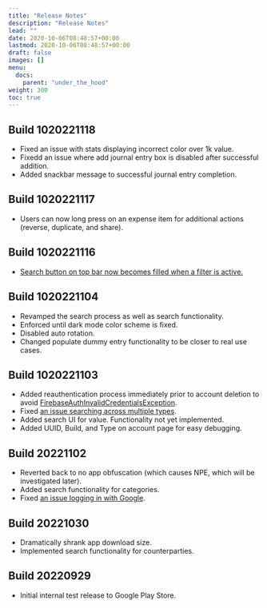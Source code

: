 ```yaml
---
title: "Release Notes"
description: "Release Notes"
lead: ""
date: 2020-10-06T08:48:57+00:00
lastmod: 2020-10-06T08:48:57+00:00
draft: false
images: []
menu:
  docs:
    parent: "under_the_hood"
weight: 300
toc: true
---
```


## Build 1020221118

* Fixed an issue with stats displaying incorrect color over 1k value.
* Fixedd an issue where add journal entry box is disabled after successful addition.
* Added snackbar message to successful journal entry completion.

## Build 1020221117

* Users can now long press on an expense item for additional actions (reverse, duplicate, and share).

## Build 1020221116

* [Search button on top bar now becomes filled when a filter is active.](https://github.com/EndianTribe/Reconcile-Issues-Tracker-Public/issues/6)

## Build 1020221104

* Revamped the search process as well as search functionality.
* Enforced until dark mode color scheme is fixed.
* Disabled auto rotation.
* Changed populate dummy entry functionality to be closer to real use cases.

## Build 1020221103

* Added reauthentication process immediately prior to account deletion to avoid [FirebaseAuthInvalidCredentialsException](https://firebase.google.com/docs/reference/android/com/google/firebase/auth/FirebaseAuthInvalidCredentialsException).
* Fixed [an issue searching across multiple types](https://github.com/EndianTribe/Reconcile-Issues-Tracker-Public/issues/3).
* Added search UI for value. Functionality not yet implemented.
* Added UUID, Build, and Type on account page for easy debugging.

## Build 20221102

* Reverted back to no app obfuscation (which causes NPE, which will be investigated later).
* Added search functionality for categories.
* Fixed [an issue logging in with Google](https://github.com/EndianTribe/Reconcile-Issues-Tracker-Public/issues/1).

## Build 20221030

* Dramatically shrank app download size.
* Implemented search functionality for counterparties.

## Build 20220929

* Initial internal test release to Google Play Store.
